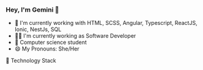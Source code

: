 ### Hey, I'm Gemini 👋


- 🌱 I'm currently working with HTML, SCSS, Angular, Typescript, ReactJS, Ionic, NestJs, SQL
- 👩‍💻 I'm currently working as Software Developer
- 📕 Computer science student
- 😄 My Pronouns: She/Her


<!--
**gevasconcelos/gevasconcelos** is a ✨ _special_ ✨ repository because its `README.md` (this file) appears on your GitHub profile.

Here are some ideas to get you started:

- 🔭 I’m currently working on ...
- 🌱 I’m currently learning ...
- 👯 I’m looking to collaborate on ...
- 🤔 I’m looking for help with ...
- 💬 Ask me about ...
- 📫 How to reach me: ...
 
- ⚡ Fun fact: ...
-->
<!--
<div align="center">
  <a href="https://github.com/geminivasconcelos">
  <img height="160em" src="https://github-readme-stats.vercel.app/api?username=geminivasconcelos&show_icons=true&theme=transparent&include_all_commits=true&count_private=true"/>
  <img height="160em" src="https://github-readme-stats.vercel.app/api/top-langs/?username=geminivasconcelos&layout=compact&langs_count=7&theme=transparent"/>
</div>
-->
 
 🚀 Technology Stack
 ##
 <!--
<div align="center">
<table>
  <tr>
    <td valign="top" width="50%">

<span style="font-size:16px">🔸<b>Front-End</b></span><br>
&nbsp;&nbsp;&nbsp;&nbsp; 🔸 React<br>
&nbsp;&nbsp;&nbsp;&nbsp; 🔸 HTML5 / CSS3 / SASS<br>
&nbsp;&nbsp;&nbsp;&nbsp; 🔸 Tailwind CSS<br>
&nbsp;&nbsp;&nbsp;&nbsp; 🔸 Angular / AngularJS<br><br>

<span style="font-size:16px">🔸<b>Languages</b></span><br>
&nbsp;&nbsp;&nbsp;&nbsp; 🔸 Technical English<br><br>

<span style="font-size:16px">🔸<b>DevOps & Workflow</b></span><br>
&nbsp;&nbsp;&nbsp;&nbsp; 🔸 Git / GitHub<br>
&nbsp;&nbsp;&nbsp;&nbsp; 🔸 Docker<br>

</td>
<td valign="top" width="50%">

<span style="font-size:16px">🔸<b>Back-End & Integrations</b></span><br>
&nbsp;&nbsp;&nbsp;&nbsp; 🔸 Node.js<br>
&nbsp;&nbsp;&nbsp;&nbsp; 🔸 NestJS<br>
&nbsp;&nbsp;&nbsp;&nbsp; 🔸 Java<br>
&nbsp;&nbsp;&nbsp;&nbsp; 🔸 PostgreSQL
<span style="font-size: 16px">🔸<b>Agile Methods & Tools</b></span><br>
&nbsp;&nbsp;&nbsp;&nbsp; 🔸 Scrum / Kanban<br>
&nbsp;&nbsp;&nbsp;&nbsp; 🔸 Notion / Miro for project management<br>
&nbsp;&nbsp;&nbsp;&nbsp; 🔸 Figma for interface design<br>

</td>
  </tr>
</table>
</div>
-->

 
  
  <div align="center"> 

<!--   <a href="https://instagram.com/gealvss" target="_blank"><img src="https://img.shields.io/badge/-Instagram-%23E4405F?style=for-the-badge&logo=instagram&logoColor=white" target="_blank"></a> -->
<!-- <a href="https://discord.gg/392402912250298371" target="_blank"><img src="https://img.shields.io/badge/Discord-7289DA?style=for-the-badge&logo=discord&logoColor=white" target="_blank"></a> -->
 <!-- <a href = "mailto:geminivasconceelos@gmail.com"><img src="https://img.shields.io/badge/-Gmail-%23333?style=for-the-badge&logo=gmail&logoColor=white" target="_blank"></a> -->
<!--   <a href="https://www.linkedin.com/in/gemini-vasconcelos-955236214/" target="_blank"><img src="https://img.shields.io/badge/-LinkedIn-%230077B5?style=for-the-badge&logo=linkedin&logoColor=white" target="_blank"></a> -->
    
 <!--  ![Snake animation](https://github.com/geminivasconcelos/geminivasconcelos/blob/output/github-contribution-grid-snake.svg) -->


 
 
</div>

  
  ##
